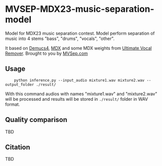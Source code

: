 # MVSEP-MDX23-music-separation-model
Model for MDX23 music separation contest. Model perform separation of music into 4 stems "bass", "drums", "vocals", "other".

It based on [Demucs4](https://github.com/facebookresearch/demucs), [MDX](https://github.com/kuielab/mdx-net) and some MDX weights from [Ultimate Vocal Remover](https://github.com/Anjok07/ultimatevocalremovergui). Brought to you by [MVSep.com](https://mvsep.com)
## Usage

```
    python inference.py --input_audio mixture1.wav mixture2.wav --output_folder ./result/
```

With this command audios with names "mixture1.wav" and "mixture2.wav" will be processed and results will be stored in `./result/` folder in WAV format.

## Quality comparison

TBD 

## Citation

TBD
